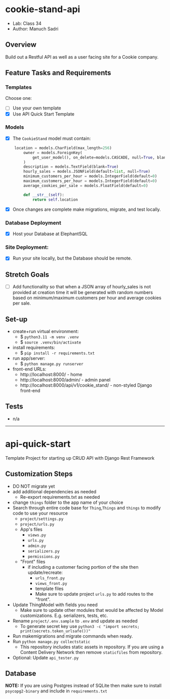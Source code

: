 # cookie-stand-api

- Lab: Class 34
- Author: Manuch Sadri

## Overview

Build out a Restful API as well as a user facing site for a Cookie company.

## Feature Tasks and Requirements

### Templates
Choose one:
  - [ ] Use your own template
  - [X] Use API Quick Start Template

### Models
- [X] The `CookieStand` model must contain:
```python
    location = models.CharField(max_length=256)
        owner = models.ForeignKey(
            get_user_model(), on_delete=models.CASCADE, null=True, blank=True
        )
        description = models.TextField(blank=True)
        hourly_sales = models.JSONField(default=list, null=True)
        minimum_customers_per_hour = models.IntegerField(default=0)
        maximum_customers_per_hour = models.IntegerField(default=0)
        average_cookies_per_sale = models.FloatField(default=0)

        def __str__(self):
            return self.location
```
- [X] Once changes are complete make migrations, migrate, and test locally.

### Database Deployment
- [X] Host your Database at ElephantSQL

### Site Deployment:
- [X] Run your site locally, but the Database should be remote.

## Stretch Goals
- [ ] Add functionality so that when a JSON array of hourly_sales is not provided at creation time it will be generated with random numbers based on minimum/maximum customers per hour and average cookies per sale.

## Set-up

- create+run virtual environment:
  - $ ```python3.11 -m venv .venv```
  - $ ```source .venv/bin/activate```
- install requirements:
  - $ ```pip install -r requirements.txt```
- run app/server:
  - $ ```python manage.py runserver```
- front-end URLs:
  - http://localhost:8000/ - home
  - http://localhost:8000/admin/ - admin panel
  - http://localhost:8000/api/v1/cookie_stand/ - non-styled Django front-end

## Tests

- n/a

---

# api-quick-start

Template Project for starting up CRUD API with Django Rest Framework

## Customization Steps

- DO NOT migrate yet
- add additional dependencies as needed
  - Re-export requirements.txt as needed
- change `things` folder to the app name of your choice
- Search through entire code base for `Thing`,`Things` and `things` to modify code to use your resource
  - `project/settings.py`
  - `project/urls.py`
  - App's files
    - `views.py`
    - `urls.py`
    - `admin.py`
    - `serializers.py`
    - `permissions.py`
  - "Front" files
    - if including a customer facing portion of the site then update/recreate:
      - `urls_front.py`
      - `views_front.py`
      - template files
      - Make sure to update project `urls.py` to add routes to the "front".
- Update ThingModel with fields you need
  - Make sure to update other modules that would be affected by Model customizations. E.g. serializers, tests, etc.
- Rename `project/.env.sample` to `.env` and update as needed
  - To generate secret key use `python3 -c "import secrets; print(secrets.token_urlsafe())"`
- Run makemigrations and migrate commands when ready.
- Run `python manage.py collectstatic`
  - This repository includes static assets in repository. If you are using a Content Delivery Network then remove `staticfiles` from repository.
- Optional: Update `api_tester.py`

## Database

**NOTE:** If you are using Postgres instead of SQLite then make sure to install `psycopg2-binary` and include in `requirements.txt`
